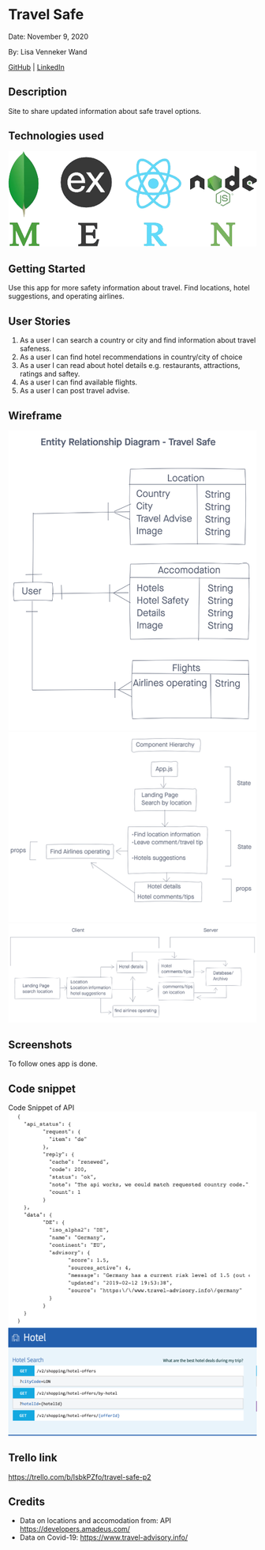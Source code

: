 # Travel Safe

Date: November 9, 2020

By: Lisa Venneker Wand

[GitHub](https://github.com/LisaKVW) |
[LinkedIn](https://www.linkedin.com/in/lisa-venneker-wand-8413ab25/) 

## Description
Site to share updated information about safe travel options. 

## Technologies used
![logos](./img/MERN.png)

## Getting Started
Use this app for more safety information about travel.
Find locations, hotel suggestions, and operating airlines.

## User Stories
1. As a user I can search a country or city and find information about travel safeness.
2. As a user I can find hotel recommendations in country/city of choice
3. As a user I can read about hotel details e.g. restaurants, attractions, ratings and saftey.
4. As a user I can find available flights.
5. As a user I can post travel advise.


## Wireframe
![wireframe](./img/TravelSafeERD.png)
![wireframe](./img/ComponentHierarchy.png)
![wireframe](./img/MERNflow.png)

## Screenshots
To follow ones app is done.

## Code snippet
Code Snippet of API
![code snippet](./img/TravelAdvisoryAPI.png)
![code snippet](./img/AmadeusApi.png)

## Trello link
https://trello.com/b/lsbkPZfo/travel-safe-p2 

## Credits
- Data on locations and accomodation from: API https://developers.amadeus.com/
- Data on Covid-19: https://www.travel-advisory.info/ 
